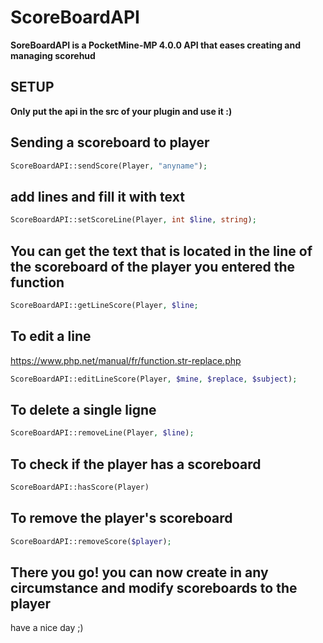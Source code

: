 # ScoreBoardAPI
**SoreBoardAPI is a PocketMine-MP  4.0.0 API that eases creating and managing scorehud**

## SETUP
**Only put the api in the src of your plugin and use it :)**

## Sending a scoreboard to player

```php
ScoreBoardAPI::sendScore(Player, "anyname");
```

## add lines and fill it with text
```php
ScoreBoardAPI::setScoreLine(Player, int $line, string);
```

## You can get the text that is located in the line of the scoreboard of the player you entered the function
```php
ScoreBoardAPI::getLineScore(Player, $line;
```
## To edit a line
https://www.php.net/manual/fr/function.str-replace.php
```PHP
ScoreBoardAPI::editLineScore(Player, $mine, $replace, $subject);
```

## To delete a single ligne
```PHP
ScoreBoardAPI::removeLine(Player, $line);
```

## To check if the player has a scoreboard
```PHP
ScoreBoardAPI::hasScore(Player)
```

## To remove the player's scoreboard
```PHP
ScoreBoardAPI::removeScore($player);
```

## There you go! you can now create in any circumstance and modify scoreboards to the player
have a nice day ;)

